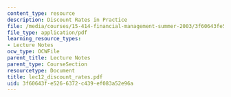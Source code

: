 ```yaml
---
content_type: resource
description: Discount Rates in Practice
file: /media/courses/15-414-financial-management-summer-2003/3f60643fe5266372c439ef083a52e96a_lec12_discount_rates.pdf
file_type: application/pdf
learning_resource_types:
- Lecture Notes
ocw_type: OCWFile
parent_title: Lecture Notes
parent_type: CourseSection
resourcetype: Document
title: lec12_discount_rates.pdf
uid: 3f60643f-e526-6372-c439-ef083a52e96a
---
```

